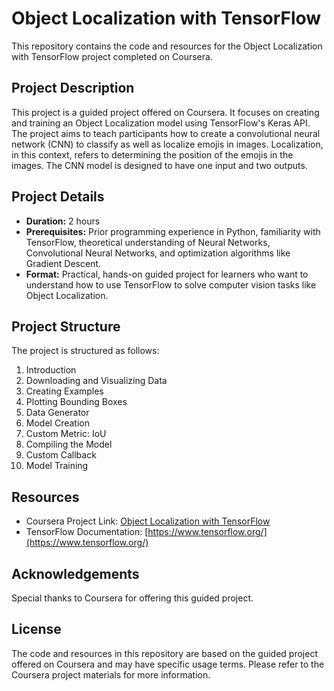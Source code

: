 # Object Localization with TensorFlow

This repository contains the code and resources for the Object Localization with TensorFlow project completed on Coursera.

## Project Description
This project is a guided project offered on Coursera. It focuses on creating and training an Object Localization model using TensorFlow's Keras API. The project aims to teach participants how to create a convolutional neural network (CNN) to classify as well as localize emojis in images. Localization, in this context, refers to determining the position of the emojis in the images. The CNN model is designed to have one input and two outputs.

## Project Details
- **Duration:** 2 hours
- **Prerequisites:** Prior programming experience in Python, familiarity with TensorFlow, theoretical understanding of Neural Networks, Convolutional Neural Networks, and optimization algorithms like Gradient Descent.
- **Format:** Practical, hands-on guided project for learners who want to understand how to use TensorFlow to solve computer vision tasks like Object Localization.

## Project Structure
The project is structured as follows:
1. Introduction
2. Downloading and Visualizing Data
3. Creating Examples
4. Plotting Bounding Boxes
5. Data Generator
6. Model Creation
7. Custom Metric: IoU
8. Compiling the Model
9. Custom Callback
10. Model Training

## Resources
- Coursera Project Link: [Object Localization with TensorFlow](https://www.coursera.org/projects/object-localization-tensorflow)
- TensorFlow Documentation: [https://www.tensorflow.org/](https://www.tensorflow.org/)

## Acknowledgements
Special thanks to Coursera for offering this guided project.

## License
The code and resources in this repository are based on the guided project offered on Coursera and may have specific usage terms. Please refer to the Coursera project materials for more information.

